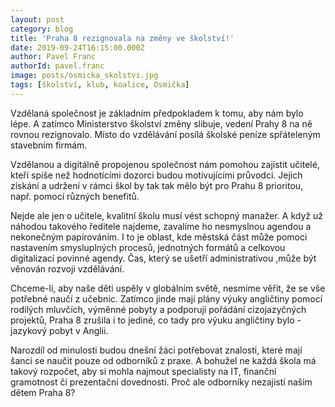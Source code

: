 ```yaml
---
layout: post
category: blog
title: 'Praha 8 rezignovala na změny ve školství!'
date: 2019-09-24T16:15:00.000Z
author: Pavel Franc
authorId: pavel.franc
image: posts/osmicka_skolstvi.jpg
tags: [školství, klub, koalice, Osmička]
---
```



Vzdělaná společnost je základním předpokladem k tomu, aby nám bylo lépe. A zatímco Ministerstvo školství změny slibuje, vedení Prahy 8 na ně rovnou rezignovalo. Místo do vzdělávání posílá školské peníze spřáteleným stavebním firmám.

Vzdělanou a digitálně propojenou společnost nám pomohou zajistit učitelé, kteří spíše než hodnotícími dozorci budou motivujícími průvodci. Jejich získání a udržení v rámci škol by tak tak mělo být pro Prahu 8 prioritou, např. pomocí různých benefitů.

Nejde ale jen o učitele, kvalitní školu musí vést schopný manažer. A když už náhodou takového ředitele najdeme, zavalíme ho nesmyslnou agendou a nekonečným papírováním. I to je oblast, kde městská část může pomoci nastavením smysluplných procesů, jednotných formátů a celkovou digitalizací povinné agendy. Čas, který se ušetří administrativou ,může být věnován rozvoji vzdělávání.

Chceme-li, aby naše děti uspěly v globálním světě, nesmíme věřit, že se vše potřebné naučí z učebnic. Zatímco jinde mají plány výuky angličtiny pomocí rodilých mluvčích, výměnné pobyty a podporují pořádání cizojazyčných projektů, Praha 8 zrušila i to jediné, co tady pro výuku angličtiny bylo - jazykový pobyt v Anglii.

Narozdíl od minulosti budou dnešní žáci potřebovat znalosti, které mají šanci se naučit pouze od odborníků z praxe. A bohužel ne každá škola má takový rozpočet, aby si mohla najmout specialisty na IT, finanční gramotnost či prezentační dovednosti. Proč ale odborníky nezajistí našim dětem Praha 8?
